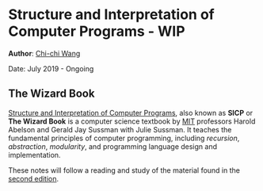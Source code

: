# Structure and Interpretation of Computer Programs - WIP
**Author**: [Chi-chi Wang](https://github.com/chichiwang)

Date: July 2019 - Ongoing

## The Wizard Book
[Structure and Interpretation of Computer Programs](https://en.wikipedia.org/wiki/Structure_and_Interpretation_of_Computer_Programs), also known as **SICP** or **The Wizard Book** is a computer science textbook by [MIT](https://en.wikipedia.org/wiki/Massachusetts_Institute_of_Technology) professors Harold Abelson and Gerald Jay Sussman with Julie Sussman. It teaches the fundamental principles of computer programming, including *recursion*, *abstraction*, *modularity*, and programming language design and implementation.

These notes will follow a reading and study of the material found in the [second edition](https://www.amazon.com/gp/product/0262510871).
